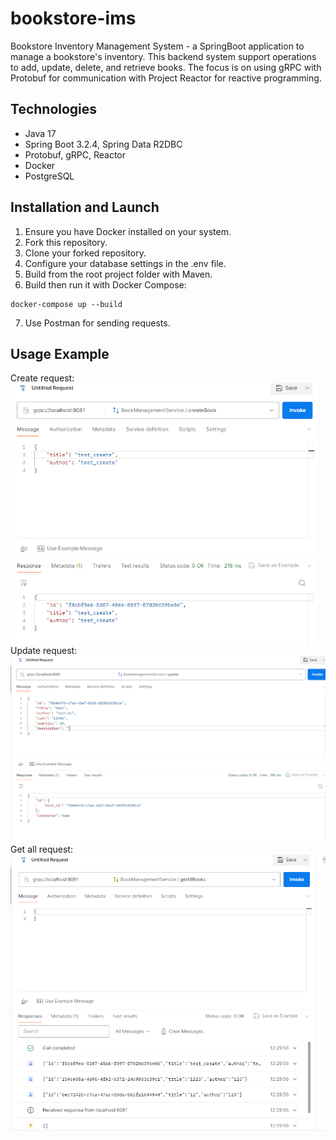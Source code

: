 # bookstore-ims

Bookstore Inventory Management System - a SpringBoot application to manage a bookstore's inventory. This backend system support operations to add, update, delete, and retrieve books. The focus is on using gRPC with Protobuf for communication with Project Reactor for reactive programming.

## Technologies
* Java 17
* Spring Boot 3.2.4, Spring Data R2DBC
* Protobuf, gRPC, Reactor
* Docker
* PostgreSQL


## Installation and Launch
1. Ensure you have Docker installed on your system.
2. Fork this repository.
3. Clone your forked repository.
4. Configure your database settings in the .env file.
5. Build from the root project folder with Maven.
6. Build then run it with Docker Compose: 
```
docker-compose up --build 
``` 
7. Use Postman for sending requests.

## Usage Example

Create request:  
![create method](https://github.com/kateryna-mykh/bookstore-ims/blob/main/app/src/main/resources/img/postman_test-create-book.PNG)  
Update request:  
![update method](https://github.com/kateryna-mykh/bookstore-ims/blob/main/app/src/main/resources/img/postman_test-is-updated.PNG)  
Get all request:  
![get all method](https://github.com/kateryna-mykh/bookstore-ims/blob/main/app/src/main/resources/img/postman_test-get-all.PNG)  
